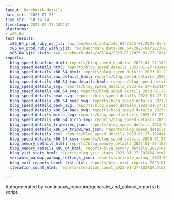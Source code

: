 ```yaml
---
layout: benchmark_details
date_str: '2023-01-27'
time_str: '10:24:14'
timestamp: 2023-01-27-102414
platforms:
- x86_64
test_results:
  x86_64_prod_ruby_no_jit: raw_benchmark_data/x86_64/2023-01/2023-01-27-102414_basic_benchmark_x86_64_prod_ruby_no_jit.json
  x86_64_prod_ruby_with_yjit: raw_benchmark_data/x86_64/2023-01/2023-01-27-102414_basic_benchmark_x86_64_prod_ruby_with_yjit.json
  x86_64_yjit_stats: raw_benchmark_data/x86_64/2023-01/2023-01-27-102414_basic_benchmark_x86_64_yjit_stats.json
reports:
  blog_speed_headline_html: reports/blog_speed_headline_2023-01-27-102414.html
  blog_speed_details_html: reports/blog_speed_details_2023-01-27-102414.html
  blog_speed_details_x86_64_html: reports/blog_speed_details_2023-01-27-102414.x86_64.html
  blog_speed_details_raw_details_html: reports/blog_speed_details_2023-01-27-102414.raw_details.html
  blog_speed_details_x86_64_raw_details_html: reports/blog_speed_details_2023-01-27-102414.x86_64.raw_details.html
  blog_speed_details_svg: reports/blog_speed_details_2023-01-27-102414.svg
  blog_speed_details_x86_64_svg: reports/blog_speed_details_2023-01-27-102414.x86_64.svg
  blog_speed_details_head_svg: reports/blog_speed_details_2023-01-27-102414.head.svg
  blog_speed_details_x86_64_head_svg: reports/blog_speed_details_2023-01-27-102414.x86_64.head.svg
  blog_speed_details_back_svg: reports/blog_speed_details_2023-01-27-102414.back.svg
  blog_speed_details_x86_64_back_svg: reports/blog_speed_details_2023-01-27-102414.x86_64.back.svg
  blog_speed_details_micro_svg: reports/blog_speed_details_2023-01-27-102414.micro.svg
  blog_speed_details_x86_64_micro_svg: reports/blog_speed_details_2023-01-27-102414.x86_64.micro.svg
  blog_speed_details_tripwires_json: reports/blog_speed_details_2023-01-27-102414.tripwires.json
  blog_speed_details_x86_64_tripwires_json: reports/blog_speed_details_2023-01-27-102414.x86_64.tripwires.json
  blog_speed_details_csv: reports/blog_speed_details_2023-01-27-102414.csv
  blog_speed_details_x86_64_csv: reports/blog_speed_details_2023-01-27-102414.x86_64.csv
  blog_memory_details_html: reports/blog_memory_details_2023-01-27-102414.html
  blog_memory_details_x86_64_html: reports/blog_memory_details_2023-01-27-102414.x86_64.html
  blog_yjit_stats_html: reports/blog_yjit_stats_2023-01-27-102414.html
  variable_warmup_warmup_settings_json: reports/variable_warmup_2023-01-27-102414.warmup_settings.json
  blog_exit_reports_bench_list_html: reports/blog_exit_reports_2023-01-27-102414.bench_list.html
  iteration_count_html: reports/iteration_count_2023-01-27-102414.html

---
```

Autogenerated by continuous_reporting/generate_and_upload_reports.rb script.
